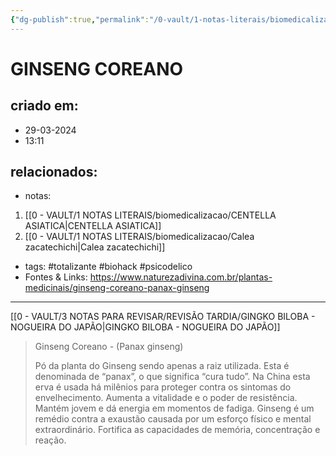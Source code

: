 ```yaml
---
{"dg-publish":true,"permalink":"/0-vault/1-notas-literais/biomedicalizacao/ginseng-coreano/","tags":["totalizante","biohack","psicodelico"],"dgHomeLink":true,"dgShowLocalGraph":true,"dgShowFileTree":true,"dgEnableSearch":true}
---
```


# GINSENG COREANO

## criado em: 
- 29-03-2024
- 13:11
## relacionados:
- notas:
1. [[0 - VAULT/1 NOTAS LITERAIS/biomedicalizacao/CENTELLA ASIATICA\|CENTELLA ASIATICA]]
2. [[0 - VAULT/1 NOTAS LITERAIS/biomedicalizacao/Calea zacatechichi\|Calea zacatechichi]]
- tags: #totalizante #biohack #psicodelico 
- Fontes & Links: https://www.naturezadivina.com.br/plantas-medicinais/ginseng-coreano-panax-ginseng
---
[[0 - VAULT/3 NOTAS PARA REVISAR/REVISÃO TARDIA/GINGKO BILOBA - NOGUEIRA DO JAPÃO\|GINGKO BILOBA - NOGUEIRA DO JAPÃO]]

> Ginseng Coreano - (Panax ginseng)
> 
> Pó da planta do Ginseng sendo apenas a raiz utilizada. Esta é denominada de “panax”, o que significa “cura tudo”. Na China esta erva é usada há milênios para proteger contra os sintomas do envelhecimento. Aumenta a vitalidade e o poder de resistência. Mantém jovem e dá energia em momentos de fadiga. Ginseng é um remédio contra a exaustão causada por um esforço físico e mental extraordinário. Fortifica as capacidades de memória, concentração e reação.